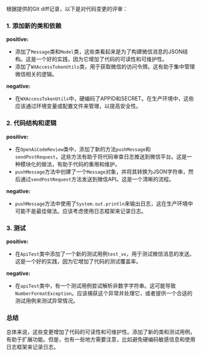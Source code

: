 根据提供的Git diff记录，以下是对代码变更的评审：

### 1. 添加新的类和依赖

**positive:**
- 添加了`Message`类和`Model`类，这些类看起来是为了构建微信消息的JSON结构。这是一个好的实践，因为它增加了代码的可读性和可维护性。
- 添加了`WXAccessTokenUtils`类，用于获取微信的访问令牌。这有助于集中管理微信相关的逻辑。

**negative:**
- 在`WXAccessTokenUtils`中，硬编码了APPID和SECRET。在生产环境中，这些应该通过环境变量或配置文件来管理，以提高安全性。

### 2. 代码结构和逻辑

**positive:**
- 在`OpenAiCodeReview`类中，添加了新的方法`pushMessage`和`sendPostRequest`，这些方法有助于将代码审查日志推送到微信平台。这是一种模块化的做法，有助于代码的重用和维护。
- `pushMessage`方法中创建了一个`Message`对象，并将其转换为JSON字符串，然后通过`sendPostRequest`方法发送到微信API。这是一个清晰的流程。

**negative:**
- `pushMessage`方法中使用了`System.out.println`来输出日志，这在生产环境中可能不是最佳做法。应该考虑使用日志框架来记录日志。

### 3. 测试

**positive:**
- 在`ApiTest`类中添加了一个新的测试用例`test_vx`，用于测试微信消息的发送。这是一个好的实践，因为它增加了代码的测试覆盖率。

**negative:**
- 在`apiTest`类中，有一个测试用例尝试解析非数字字符串。这可能导致`NumberFormatException`。应该捕获这个异常并处理它，或者提供一个合适的测试用例来测试异常情况。

### 总结

总体来说，这些变更增加了代码的可读性和可维护性。添加了新的类和测试用例，有助于扩展功能。但是，也有一些地方需要注意，比如避免硬编码敏感信息和使用日志框架来记录日志。